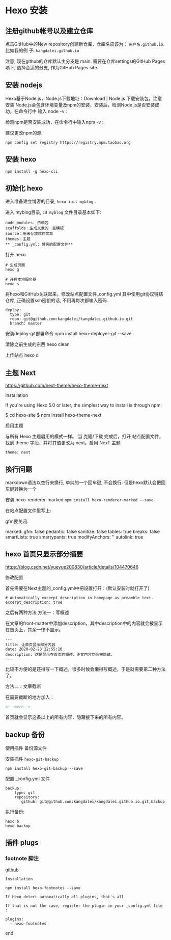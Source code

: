 # Hexo 安装

## 注册github帐号以及建立仓库

点击GitHub中的New repository创建新仓库，仓库名应该为： `用户名.github.io`. 比如我的例
子: `kangdalei.github.io`

注意, 现在github的仓库默认主分支是 main.  需要在仓库settings的GitHub Pages项下,
选择合适的分支, 作为GitHub Pages site.

## 安装 nodejs ##
Hexo基于Node.js，Node.js下载地址：Download | Node.js 下载安装包，注意安装
Node.js会包含环境变量及npm的安装，安装后，检测Node.js是否安装成功，在命令行中
输入 node -v :

检测npm是否安装成功，在命令行中输入npm -v :

建议更改npm的源:

```
npm config set registry https://registry.npm.taobao.org

```

## 安装 hexo ##

```
npm install -g hexo-cli
```


## 初始化 hexo ##

进入准备建立博客的目录, `hexo init myblog` .

进入 myblog目录, `cd myblog`
文件目录基本如下:

    node_modules: 依赖包
    scaffolds：生成文章的一些模板
    source：用来存放你的文章
    themes：主题
    ** _config.yml: 博客的配置文件**


打开 hexo

```
# 生成页面
hexo g

# 开启本地服务器
hexo s
```

将hexo和GitHub关联起来，修改站点配置文件_config.yml 其中使用git协议链结仓库,
正确设置ssh密钥的话, 不用再每次都输入密码.

```
deploy:
  type: git
  repo: git@github.com:kangdalei/kangdalei.github.io.git
  branch: master
```

安装deploy-git部署命令
npm install hexo-deployer-git --save

清除之前生成的东西
hexo clean

上传站点
hexo d

## 主题 Next ##
https://github.com/next-theme/hexo-theme-next

Installation

If you're using Hexo 5.0 or later, the simplest way to install is through npm:

$ cd hexo-site
$ npm install hexo-theme-next


启用主题


与所有 Hexo 主题启用的模式一样。 当 克隆/下载 完成后，打开 站点配置文件， 找到
theme 字段，并将其值更改为 next。启用 NexT 主题


```
theme: next
```

## 换行问题 ##
markdown语法以空行来换行, 单纯的一个回车键, 不会换行.  但是hexo默认会把回车键转换为一个<br>


 安装 hexo-renderer-marked
 `npm install hexo-renderer-marked --save`

在站点配置文件里写上:

gfm要关闭.

marked:
  gfm: false
  pedantic: false
  sanitize: false
  tables: true
  breaks: false
  smartLists: true
  smartypants: true
  modifyAnchors: ''
  autolink: true

## hexo 首页只显示部分摘要 ##
https://blog.csdn.net/yueyue200830/article/details/104470646

修改配置

首先需要在Next主题的_config.yml中把设置打开：(默认安装时就打开了)

```
# Automatically excerpt description in homepage as preamble text.
excerpt_description: true
```

之后有两种方法
方法一：写概述

在文章的front-matter中添加description，其中description中的内容就会被显示在首页上，其余一律不显示。

```
---
title: 让首页显示部分内容
date: 2020-02-23 22:55:10
description: 这是显示在首页的概述，正文内容均会被隐藏。
---
```

比较不方便的是还得写一下概述，很多时候会懒得写概述，于是就需要第二种方法了。

方法二：文章截断

在需要截断的地方加入：

``` markdown
<!--more-->
```

首页就会显示这条以上的所有内容，隐藏接下来的所有内容。


## backup 备份 ##

使用插件 备份源文件

安装插件 `hexo-git-backup`

``` shell
npm install hexo-git-backup --save
```

配置 _config.yml 文件

``` shell
backup:
    type: git
    repository:
       github: git@github.com:kangdalei/kangdalei.github.io.git,backup
```

执行备份:

``` shell
hexo b
hexo backup
```

## 插件 plugs ##

### footnote 脚注 ###

[github](https://github.com/LouisBarranqueiro/hexo-footnotes)

```
Installation

npm install hexo-footnotes --save

If Hexo detect automatically all plugins, that's all.

If that is not the case, register the plugin in your _config.yml file :

plugins:
  - hexo-footnotes
```



end
